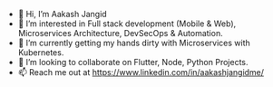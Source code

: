 - 👋 Hi, I’m Aakash Jangid
- 👀 I’m interested in Full stack development (Mobile & Web), Microservices Architecture, DevSecOps & Automation.
- 🌱 I’m currently getting my hands dirty with Microservices with Kubernetes.
- 💞️ I’m looking to collaborate on Flutter, Node, Python Projects.
- 📫 Reach me out at https://www.linkedin.com/in/aakashjangidme/

<!---
aakashjangidme/aakashjangidme is a ✨ special ✨ repository because its `README.md` (this file) appears on your GitHub profile.
You can click the Preview link to take a look at your changes.
--->
